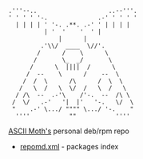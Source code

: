 ```
.'''--..                    ..--'''.
' ' ' ' '-.              .-' ' ' ' '
  | | | | ' '-. .**. .-' ' | | | |
          | '  '    '  ' |
              |      |
         .'\\/  ____  \//'.
        /      /    \      \
       /       \_  _/       \
      /      \  ||||  /      \
     /  --    \      /    --  \
    /  /  \      /\      /  \  \
   /   \  /   \  \/  /   \  /   \
  / /\  --  .-'\    /'-.  --  /\ \
 /  \/   .-'   '|  |'   '-.   \/  \
 "    .-' \.../ """" \.../ '-.    "
  ''''           ""           ''''
```

[ASCII Moth's](https://github.com/asciimoth) personal deb/rpm repo


- [repomd.xml](https://repo.moth.contact/rpm/repodata/repomd.xml) - packages index